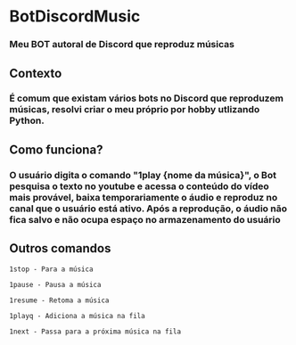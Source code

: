 # BotDiscordMusic
### Meu BOT autoral de Discord que reproduz músicas

## Contexto
### É comum que existam vários bots no Discord que reproduzem músicas, resolvi criar o meu próprio por hobby utlizando Python.

## Como funciona?
### O usuário digita o comando "1play {nome da música}", o Bot pesquisa o texto no youtube e acessa o conteúdo do vídeo mais provável, baixa temporariamente o áudio e reproduz no canal que o usuário está ativo. Após a reprodução, o áudio não fica salvo e não ocupa espaço no armazenamento do usuário

## Outros comandos
`1stop - Para a música`

`1pause - Pausa a música`

`1resume - Retoma a música`

`1playq - Adiciona a música na fila`

`1next - Passa para a próxima música na fila`
